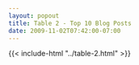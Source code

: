 ```yaml
---
layout: popout
title: Table 2 - Top 10 Blog Posts
date: 2009-11-02T07:42:00-07:00
---
```


{{< include-html "../table-2.html" >}}
